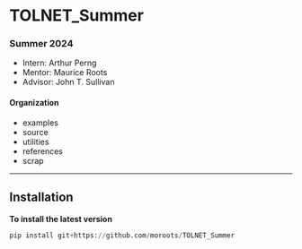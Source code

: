 # TOLNET_Summer

### Summer 2024
- Intern: Arthur Perng
- Mentor: Maurice Roots
- Advisor: John T. Sullivan

#### Organization
- examples
- source
- utilities
- references
- scrap


---
## Installation
**To install the latest version**
```python 
pip install git+https://github.com/moroots/TOLNET_Summer
```
